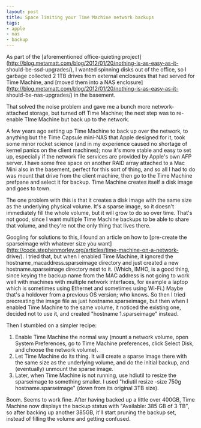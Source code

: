 ```yaml
---
layout: post
title: Space limiting your Time Machine network backups
tags:
- apple
- nas
- backup
---
```

As part of the [aforementioned office-quieting
project](http://blog.metamatt.com/blog/2012/01/20/nothing-is-as-easy-as-it-
should-be-ssd-upgrades/), I wanted spinning disks out of the office, so I
garbage collected 2 1TB drives from external enclosures that had served for
Time Machine, and [moved them into a NAS
enclosure](http://blog.metamatt.com/blog/2012/01/20/nothing-is-as-easy-as-it-
should-be-nas-upgrades/) in the basement.

That solved the noise problem and gave me a bunch more network-attached
storage, but turned off Time Machine; the next step was to re-enable TIme
Machine but back up to the network.

A few years ago setting up Time Machine to back up over the network, to
anything but the Time Capsule mini-NAS that Apple designed for it, took some
minor rocket science (and in my experience caused no shortage of kernel panics
on the client machines); now it's more stable and easy to set up, especially
if the network file services are provided by Apple's own AFP server. I have
some free space on another RAID array attached to a Mac Mini also in the
basement, perfect for this sort of thing, and so all I had to do was mount
that drive from the client machine, then go to the Time Machine prefpane and
select it for backup. Time Machine creates itself a disk image and goes to
town.

The one problem with this is that it creates a disk image with the same size
as the underlying physical volume. It's a sparse image, so it doesn't
immediately fill the whole volume, but it will grow to do so over time. That's
not good, since I want multiple Time Machine backups to be able to share that
volume, and they're not the only thing that lives there.

Googling for solutions to this, I found an article on how to [pre-create the
sparseimage with whatever size you
want](http://code.stephenmorley.org/articles/time-machine-on-a-network-
drive/). I tried that, but when I enabled Time Machine, it ignored the
hostname_macaddress.sparseimage directory and just created a new
hostname.sparseimage directory next to it. (Which, IMHO, is a good thing,
since keying the backup name from the MAC address is not going to work well
with machines with multiple network interfaces, for example a laptop which is
sometimes using Ethernet and sometimes using Wi-Fi.) Maybe that's a holdover
from a previous OS version; who knows. So then I tried precreating the image
file as just hostname.sparseimage, but then when I enabled Time Machine to the
same volume, it noticed the existing one, decided not to use it, and created
"hostname 1.sparseimage" instead.

Then I stumbled on a simpler recipe:

  1. Enable Time Machine the normal way (mount a network volume, open System Preferences, go to Time Machine preferences, click Select Disk, and choose the network volume).
  2. Let Time Machine do its thing. It will create a sparse image there with the same size as the underlying volume, and do the initial backup, and (eventually) unmount the sparse image.
  3. Later, when Time Machine is not running, use hdiutil to resize the sparseimage to something smaller. I used "hdiutil resize -size 750g hostname.sparseimage" (down from its original 3TB size).

Boom. Seems to work fine. After having backed up a little over 400GB, Time
Machine now displays the backup status with "Available: 385 GB of 3 TB", so
after backing up another 385GB, it'll start pruning the backup set, instead of
filling the volume and getting confused.

